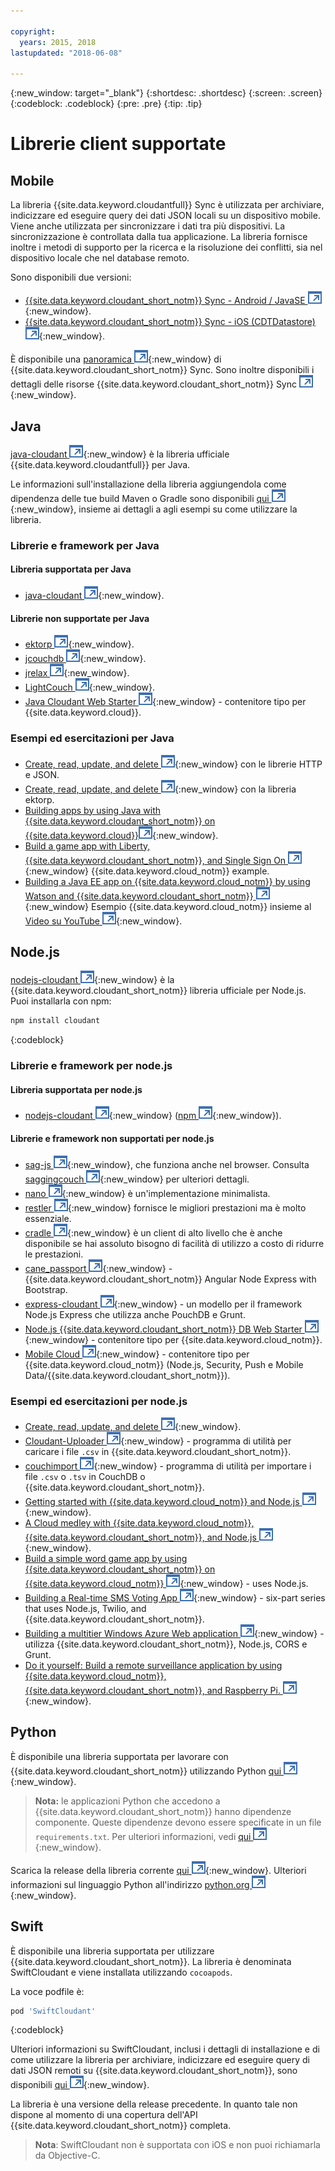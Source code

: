 ```yaml
---

copyright:
  years: 2015, 2018
lastupdated: "2018-06-08"

---
```


{:new_window: target="_blank"}
{:shortdesc: .shortdesc}
{:screen: .screen}
{:codeblock: .codeblock}
{:pre: .pre}
{:tip: .tip}

<!-- Acrolinx: 2017-03-06 -->

# Librerie client supportate

## Mobile

La libreria {{site.data.keyword.cloudantfull}} Sync è utilizzata per archiviare,
indicizzare
ed eseguire query dei dati JSON locali su un dispositivo mobile.
Viene anche utilizzata per sincronizzare i dati tra più
dispositivi.
La sincronizzazione è controllata dalla tua applicazione.
La libreria
fornisce inoltre i metodi di supporto per la ricerca e la risoluzione dei conflitti,
sia nel dispositivo locale che nel database remoto.

Sono disponibili due versioni:

-   [{{site.data.keyword.cloudant_short_notm}} Sync - Android / JavaSE ![Icona link esterno](../images/launch-glyph.svg "Icona link esterno")](https://github.com/cloudant/sync-android){:new_window}.
-   [{{site.data.keyword.cloudant_short_notm}} Sync - iOS (CDTDatastore) ![Icona link esterno](../images/launch-glyph.svg "Icona link esterno")](https://github.com/cloudant/CDTDatastore){:new_window}.

È disponibile una [panoramica ![Icona link esterno](../images/launch-glyph.svg "Icona link esterno")](https://cloudant.com/product/cloudant-features/sync/){:new_window} di {{site.data.keyword.cloudant_short_notm}} Sync.
Sono inoltre disponibili i dettagli delle risorse {{site.data.keyword.cloudant_short_notm}} Sync [![Icona link esterno](../images/launch-glyph.svg "Icona link esterno")](https://cloudant.com/cloudant-sync-resources/){:new_window}.

## Java

[java-cloudant ![Icona link esterno](../images/launch-glyph.svg "Icona link esterno")](https://github.com/cloudant/java-cloudant){:new_window} è la libreria ufficiale
{{site.data.keyword.cloudantfull}} per Java.

Le informazioni sull'installazione della libreria aggiungendola come dipendenza
delle tue build Maven o Gradle sono disponibili
[qui
![Icona link esterno](../images/launch-glyph.svg "Icona link esterno")](https://github.com/cloudant/java-cloudant#installation-and-usage){:new_window},
insieme ai dettagli a agli esempi su come utilizzare la libreria.

### Librerie e framework per Java

#### Libreria supportata per Java

-   [java-cloudant ![Icona link esterno](../images/launch-glyph.svg "Icona link esterno")](https://github.com/cloudant/java-cloudant){:new_window}.

#### Librerie non supportate per Java

-   [ektorp ![Icona link esterno](../images/launch-glyph.svg "Icona link esterno")](https://helun.github.io/Ektorp/reference_documentation.html){:new_window}.
-   [jcouchdb ![Icona link esterno](../images/launch-glyph.svg "Icona link esterno")](http://code.google.com/p/jcouchdb/){:new_window}.
-   [jrelax ![Icona link esterno](../images/launch-glyph.svg "Icona link esterno")](https://github.com/isterin/jrelax){:new_window}.
-   [LightCouch ![Icona link esterno](../images/launch-glyph.svg "Icona link esterno")](http://www.lightcouch.org/){:new_window}.
-   [Java Cloudant Web Starter ![Icona link esterno](../images/launch-glyph.svg "Icona link esterno")](https://ace.ng.bluemix.net/#/store/cloudOEPaneId=store&appTemplateGuid=CloudantJavaBPTemplate&fromCatalog=true){:new_window} - contenitore tipo per {{site.data.keyword.cloud}}.

### Esempi ed esercitazioni per Java

-   [Create, read, update, and delete ![Icona link esterno](../images/launch-glyph.svg "Icona link esterno")](https://github.com/cloudant/haengematte/tree/master/java){:new_window} con le librerie HTTP e JSON.
-   [Create, read, update, and delete ![Icona link esterno](../images/launch-glyph.svg "Icona link esterno")](https://github.com/cloudant/haengematte/tree/master/java/CrudWithEktorp){:new_window} con la libreria ektorp.
-   [Building apps by using Java with {{site.data.keyword.cloudant_short_notm}} on {{site.data.keyword.cloud}}![Icona link esterno](../images/launch-glyph.svg "Icona link esterno")](https://cloudant.com/blog/building-apps-using-java-with-cloudant-on-ibm-bluemix/){:new_window}.
-   [Build a game app with Liberty, {{site.data.keyword.cloudant_short_notm}}, and Single Sign On ![Icona link esterno](../images/launch-glyph.svg "Icona link esterno")](http://www.ibm.com/developerworks/cloud/library/cl-multiservicegame-app/index.html?ca=drs-){:new_window} {{site.data.keyword.cloud_notm}} example.
-   [Building a Java EE app on {{site.data.keyword.cloud_notm}} by using Watson and {{site.data.keyword.cloudant_short_notm}} ![Icona link esterno](../images/launch-glyph.svg "Icona link esterno")](https://developer.ibm.com/bluemix/2014/10/17/building-java-ee-app-ibm-bluemix-using-watson-cloudant/){:new_window} Esempio {{site.data.keyword.cloud_notm}} insieme al [Video su YouTube ![Icona link esterno](../images/launch-glyph.svg "Icona link esterno")](https://www.youtube.com/watch?feature=youtu.be&v=9AFMY6m0LIU&app=desktop){:new_window}.


## Node.js

[nodejs-cloudant ![Icona link esterno](../images/launch-glyph.svg "Icona link esterno")](https://github.com/cloudant/nodejs-cloudant){:new_window} è la {{site.data.keyword.cloudant_short_notm}} libreria ufficiale per Node.js.
Puoi installarla
con npm:

```sh
npm install cloudant
```
{:codeblock}

### Librerie e framework per node.js

#### Libreria supportata per node.js

-   [nodejs-cloudant ![Icona link esterno](../images/launch-glyph.svg "Icona link esterno")](https://github.com/cloudant/nodejs-cloudant){:new_window} ([npm ![Icona link esterno](../images/launch-glyph.svg "Icona link esterno")](https://www.npmjs.org/package/cloudant){:new_window}).

#### Librerie e framework non supportati per node.js

-   [sag-js ![Icona link esterno](../images/launch-glyph.svg "Icona link esterno")](https://github.com/sbisbee/sag-js){:new_window}, che funziona anche nel browser.
    Consulta [saggingcouch ![Icona link esterno](../images/launch-glyph.svg "Icona link esterno")](https://github.com/sbisbee/saggingcouch.com){:new_window} per ulteriori dettagli.
-   [nano ![Icona link esterno](../images/launch-glyph.svg "Icona link esterno")](https://github.com/dscape/nano){:new_window} è un'implementazione minimalista.
-   [restler ![Icona link esterno](../images/launch-glyph.svg "Icona link esterno")](https://github.com/danwrong/restler){:new_window} fornisce le migliori prestazioni ma è molto essenziale.
-   [cradle ![Icona link esterno](../images/launch-glyph.svg "Icona link esterno")](https://github.com/flatiron/cradle){:new_window}
    è un client di alto livello che è anche disponibile se hai assoluto bisogno di facilità di utilizzo a costo di ridurre le prestazioni.
-   [cane_passport ![Icona link esterno](../images/launch-glyph.svg "Icona link esterno")](https://github.com/ddemichele/cane_passport){:new_window} - {{site.data.keyword.cloudant_short_notm}} Angular Node Express with Bootstrap.
-   [express-cloudant ![Icona link esterno](../images/launch-glyph.svg "Icona link esterno")](https://github.com/cloudant-labs/express-cloudant){:new_window} - un modello per il framework Node.js Express che utilizza anche PouchDB e Grunt.
-   [Node.js {{site.data.keyword.cloudant_short_notm}} DB Web Starter ![Icona link esterno](../images/launch-glyph.svg "Icona link esterno")](https://ace.ng.bluemix.net/#/store/cloudOEPaneId=store&appTemplateGuid=nodejscloudantbp&fromCatalog=true){:new_window} - contenitore tipo per {{site.data.keyword.cloud_notm}}.
-   [Mobile Cloud ![Icona link esterno](../images/launch-glyph.svg "Icona link esterno")](https://ace.ng.bluemix.net/#/store/cloudOEPaneId=store&appTemplateGuid=mobileBackendStarter&fromCatalog=true){:new_window} - contenitore tipo per {{site.data.keyword.cloud_notm}} (Node.js, Security, Push e Mobile Data/{{site.data.keyword.cloudant_short_notm}}).

### Esempi ed esercitazioni per node.js

-   [Create, read, update, and delete ![Icona link esterno](../images/launch-glyph.svg "Icona link esterno")](https://github.com/cloudant/haengematte/tree/master/nodejs){:new_window}.
-   [Cloudant-Uploader ![Icona link esterno](../images/launch-glyph.svg "Icona link esterno")](https://github.com/garbados/Cloudant-Uploader){:new_window} - programma di utilità per caricare i file `.csv` in {{site.data.keyword.cloudant_short_notm}}.
-   [couchimport ![Icona link esterno](../images/launch-glyph.svg "Icona link esterno")](https://github.com/glynnbird/couchimport){:new_window} - programma di utilità per importare i file `.csv` o `.tsv` in CouchDB o {{site.data.keyword.cloudant_short_notm}}.
-   [Getting started with {{site.data.keyword.cloud_notm}} and Node.js ![Icona link esterno](../images/launch-glyph.svg "Icona link esterno")](http://thoughtsoncloud.com/2014/07/getting-started-ibm-bluemix-node-js/){:new_window}.
-   [A Cloud medley with {{site.data.keyword.cloud_notm}}, {{site.data.keyword.cloudant_short_notm}}, and Node.js ![Icona link esterno](../images/launch-glyph.svg "Icona link esterno")](https://gigadom.wordpress.com/2014/08/15/a-cloud-medley-with-ibm-bluemix-cloudant-db-and-node-js/){:new_window}.
-   [Build a simple word game app by using {{site.data.keyword.cloudant_short_notm}} on {{site.data.keyword.cloud_notm}} ![Icona link esterno](../images/launch-glyph.svg "Icona link esterno")](http://www.ibm.com/developerworks/cloud/library/cl-guesstheword-app/index.html?ca=drs-){:new_window} - uses Node.js.
-   [Building a Real-time SMS Voting App ![Icona link esterno](../images/launch-glyph.svg "Icona link esterno")](https://www.twilio.com/blog/2012/09/building-a-real-time-sms-voting-app-part-1-node-js-couchdb.html){:new_window} - six-part series that uses Node.js, Twilio, and {{site.data.keyword.cloudant_short_notm}}.
-   [Building a multitier Windows Azure Web application ![Icona link esterno](../images/launch-glyph.svg "Icona link esterno")](https://www.ampower.me/article/CouchDB/Tutorial-Building-a-Multi-Tier-Windows-Azure-Web-application-use-Cloudants-Couchdb-as-a-Service-node-94-409665?eqs=Z2NWNlltTmlUWStWcHdEWENWc3UxdmowREpiMjlGUVpKajJOZGJpSlVkemlPS2oxa0YxZE5BPT0=){:new_window} - utilizza {{site.data.keyword.cloudant_short_notm}}, Node.js, CORS e Grunt.
-   [Do it yourself: Build a remote surveillance application by using {{site.data.keyword.cloud_notm}}, {{site.data.keyword.cloudant_short_notm}}, and Raspberry Pi. ![Icona link esterno](../images/launch-glyph.svg "Icona link esterno")](http://www.ibm.com/developerworks/library/ba-remoteservpi-app/index.html){:new_window}.

## Python

È disponibile una libreria supportata per lavorare con {{site.data.keyword.cloudant_short_notm}} utilizzando Python
[qui ![Icona link esterno](../images/launch-glyph.svg "Icona link esterno")](https://github.com/cloudant/python-cloudant){:new_window}.

>   **Nota:** le applicazioni Python che accedono a {{site.data.keyword.cloudant_short_notm}} hanno dipendenze componente. Queste dipendenze devono essere specificate in un file `requirements.txt`. Per ulteriori informazioni, vedi [qui ![Icona link esterno](../images/launch-glyph.svg "Icona link esterno")](https://pip.readthedocs.io/en/1.1/requirements.html){:new_window}.

Scarica la release della libreria corrente [qui ![Icona link esterno](../images/launch-glyph.svg "Icona link esterno")](https://pypi.python.org/pypi/cloudant/){:new_window}.
Ulteriori informazioni
sul linguaggio Python all'indirizzo [python.org ![Icona link esterno](../images/launch-glyph.svg "Icona link esterno")](https://www.python.org/about/){:new_window}. 

## Swift

È disponibile una libreria supportata per utilizzare {{site.data.keyword.cloudant_short_notm}}.
La libreria è denominata SwiftCloudant
e viene installata utilizzando `cocoapods`.

La voce podfile è:

```sh
pod 'SwiftCloudant'
```
{:codeblock}

Ulteriori informazioni su SwiftCloudant, inclusi i dettagli di installazione
e di come utilizzare la libreria per archiviare, indicizzare ed eseguire query di dati
JSON remoti su {{site.data.keyword.cloudant_short_notm}},
sono disponibili [qui ![Icona link esterno](../images/launch-glyph.svg "Icona link esterno")](https://github.com/cloudant/swift-cloudant){:new_window}.

La libreria è una versione della release precedente.
In quanto tale non dispone al momento
di una copertura dell'API {{site.data.keyword.cloudant_short_notm}} completa. 

>   **Nota**: SwiftCloudant non è supportata con iOS e non puoi richiamarla da Objective-C.
